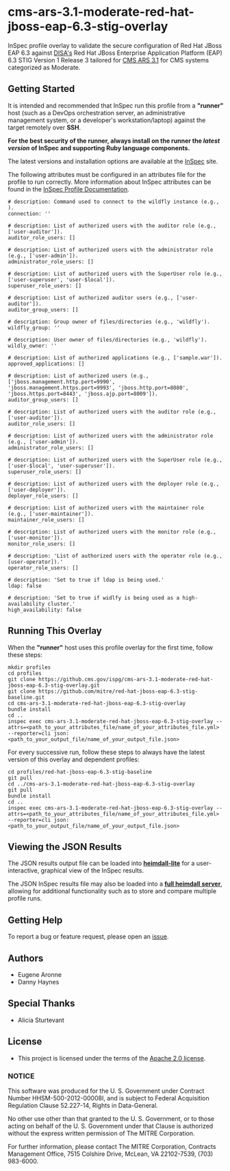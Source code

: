 # cms-ars-3.1-moderate-red-hat-jboss-eap-6.3-stig-overlay
InSpec profile overlay to validate the secure configuration of Red Hat JBoss EAP 6.3 against [DISA's](https://iase.disa.mil/stigs/Pages/index.aspx) Red Hat JBoss Enterprise Application Platform (EAP) 6.3 STIG Version 1 Release 3 tailored for [CMS ARS 3.1](https://www.cms.gov/Research-Statistics-Data-and-Systems/CMS-Information-Technology/InformationSecurity/Info-Security-Library-Items/ARS-31-Publication.html) for CMS systems categorized as Moderate.

## Getting Started
It is intended and recommended that InSpec run this profile from a __"runner"__ host (such as a DevOps orchestration server, an administrative management system, or a developer's workstation/laptop) against the target remotely over __SSH__.

__For the best security of the runner, always install on the runner the _latest version_ of InSpec and supporting Ruby language components.__ 

The latest versions and installation options are available at the [InSpec](http://inspec.io/) site.

The following attributes must be configured in an attributes file for the profile to run correctly. More information about InSpec attributes can be found in the [InSpec Profile Documentation](https://www.inspec.io/docs/reference/profiles/).

```
# description: Command used to connect to the wildfly instance (e.g., ).
connection: ''
  
# description: List of authorized users with the auditor role (e.g., ['user-auditor']).
auditor_role_users: []
           
# description: List of authorized users with the administrator role (e.g., ['user-admin']).
administrator_role_users: []
  
# description: List of authorized users with the SuperUser role (e.g., ['user-superuser', 'user-$local']).
superuser_role_users: []
  
# description: List of authorized auditor users (e.g., ['user-auditor']).  
auditor_group_users: []
           
# description: Group owner of files/directories (e.g., 'wildfly').
wildfly_group: ''
           
# description: User owner of files/directories (e.g., 'wildfly').
wildly_owner: ''
  
# description: List of authorized applications (e.g., ['sample.war']).
approved_applications: []

# description: List of authorized users (e.g., ['jboss.management.http.port=9990', 'jboss.management.https.port=9993', 'jboss.http.port=8080', 'jboss.https.port=8443', 'jboss.ajp.port=8009']).
auditor_group_users: []
           
# description: List of authorized users with the auditor role (e.g., ['user-auditor']).
auditor_role_users: []

# description: List of authorized users with the administrator role (e.g., ['user-admin']).
administrator_role_users: []
           
# description: List of authorized users with the SuperUser role (e.g., ['user-$local', 'user-superuser']).
superuser_role_users: []

# description: List of authorized users with the deployer role (e.g., ['user-deployer']).
deployer_role_users: []
           
# description: List of authorized users with the maintainer role (e.g., ['user-maintainer']).
maintainer_role_users: []

# description: List of authorized users with the monitor role (e.g., ['user-monitor']).
monitor_role_users: []
           
# description: 'List of authorized users with the operator role (e.g., [user-operator]).'  
operator_role_users: []

# description: 'Set to true if ldap is being used.'
ldap: false

# description: 'Set to true if widlfy is being used as a high-availability cluster.'
high_availability: false
```

## Running This Overlay
When the __"runner"__ host uses this profile overlay for the first time, follow these steps: 

```
mkdir profiles
cd profiles
git clone https://github.cms.gov/ispg/cms-ars-3.1-moderate-red-hat-jboss-eap-6.3-stig-overlay.git
git clone https://github.com/mitre/red-hat-jboss-eap-6.3-stig-baseline.git
cd cms-ars-3.1-moderate-red-hat-jboss-eap-6.3-stig-overlay
bundle install
cd ..
inspec exec cms-ars-3.1-moderate-red-hat-jboss-eap-6.3-stig-overlay --attrs=<path_to_your_attributes_file/name_of_your_attributes_file.yml> --reporter=cli json:<path_to_your_output_file/name_of_your_output_file.json>
```

For every successive run, follow these steps to always have the latest version of this overlay and dependent profiles:

```
cd profiles/red-hat-jboss-eap-6.3-stig-baseline
git pull
cd ../cms-ars-3.1-moderate-red-hat-jboss-eap-6.3-stig-overlay
git pull
bundle install
cd ..
inspec exec cms-ars-3.1-moderate-red-hat-jboss-eap-6.3-stig-overlay --attrs=<path_to_your_attributes_file/name_of_your_attributes_file.yml> --reporter=cli json:<path_to_your_output_file/name_of_your_output_file.json>
```

## Viewing the JSON Results

The JSON results output file can be loaded into __[heimdall-lite](https://mitre.github.io/heimdall-lite/)__ for a user-interactive, graphical view of the InSpec results. 

The JSON InSpec results file may also be loaded into a __[full heimdall server](https://github.com/mitre/heimdall)__, allowing for additional functionality such as to store and compare multiple profile runs.

## Getting Help
To report a bug or feature request, please open an [issue](https://github.cms.gov/ISPG/cms-ars-3.1-moderate-red-hat-jboss-eap-6.3-stig-overlay/issues/new).

## Authors
* Eugene Aronne
* Danny Haynes

## Special Thanks
* Alicia Sturtevant

## License
* This project is licensed under the terms of the [Apache 2.0 license](https://www.apache.org/licenses/LICENSE-2.0).

### NOTICE  

This software was produced for the U. S. Government under Contract Number HHSM-500-2012-00008I, and is subject to Federal Acquisition Regulation Clause 52.227-14, Rights in Data-General.  

No other use other than that granted to the U. S. Government, or to those acting on behalf of the U. S. Government under that Clause is authorized without the express written permission of The MITRE Corporation.

For further information, please contact The MITRE Corporation, Contracts Management Office, 7515 Colshire Drive, McLean, VA  22102-7539, (703) 983-6000.
